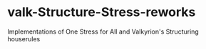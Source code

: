 # valk-Structure-Stress-reworks
Implementations of One Stress for All and Valkyrion's Structuring houserules
